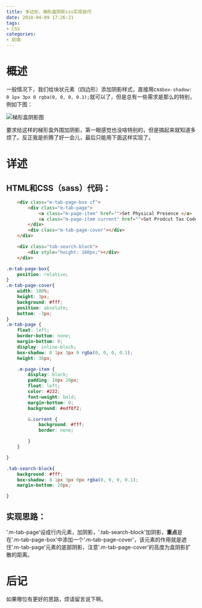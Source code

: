 ```yaml
---
title: 多边形，梯形盒阴影css实现技巧
date: 2018-04-09 17:26:21
tags:
- CSS
categories: 
- 前端
---
```


# 概述
一般情况下，我们给块状元素（四边形）添加阴影样式，直接用css`box-shadow: 0 1px 3px 0 rgba(0, 0, 0, 0.1);`就可以了，但是总有一些需求是那么的特别，例如下图：

![梯形盒阴影图](1.jpg)

要求给这样的梯形盒外围加阴影，第一眼感觉也没啥特别的，但是搞起来就知道多烦了。反正我是折腾了好一会儿，最后只能用下面这样实现了。
<!-- more -->
# 详述
## HTML和CSS（sass）代码：

```html
    <div class="m-tab-page-box cf">
        <div class="m-tab-page">
            <a class="m-page-item" href="">Set Physical Presence </a>
            <a class="m-page-item current" href="">Set Prodcut Tax Code </a>
        </div>
        <div class="m-tab-page-cover"></div>
    </div>

    <div class="tab-search-block">
        <div style="height: 160px;"></div>
    </div>
```

```css
.m-tab-page-box{
    position: relative;
}
.m-tab-page-cover{
    width: 100%;
    height: 3px;
    background: #fff;
    position: absolute;
    bottom: -3px;
}
.m-tab-page {
    float: left;
    border-bottom: none;
    margin-bottom: 0;
    display: inline-block;
    box-shadow: 0 1px 3px 0 rgba(0, 0, 0, 0.1);
    height: 38px;

    .m-page-item {
        display: block;
        padding: 10px 20px;
        float: left;
        color: #222;
        font-weight: bold;
        margin-bottom: 0;
        background: #edf0f2;

        &.current {
            background: #fff;
            border: none;

        }
    }

}

.tab-search-block{
    background: #fff;
    box-shadow: 0 1px 3px 0px rgba(0, 0, 0, 0.1);
    margin-bottom: 20px;

}
```
## 实现思路：
'.m-tab-page'设成行内元素，加阴影，'.tab-search-block'加阴影，**重点**是在'.m-tab-page-box'中添加一个'.m-tab-page-cover'，该元素的作用就是遮住'.m-tab-page'元素的底部阴影，注意'.m-tab-page-cover'的高度为盒阴影扩散的距离。

# 后记
如果哪位有更好的思路，烦请留言说下啊。